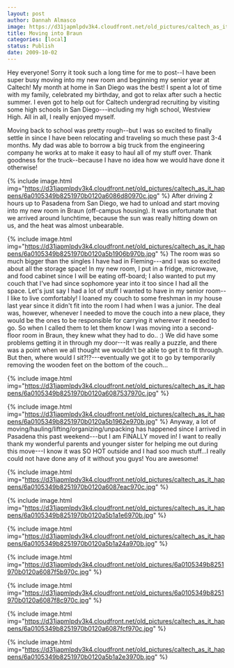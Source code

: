 ```yaml
---
layout: post
author: Dannah Almasco
image: https://d31japmlpdv3k4.cloudfront.net/old_pictures/caltech_as_it_happens/6a0105349b8251970b0120a6086d55970c.jpg
title: Moving into Braun
categories: [local]
status: Publish
date: 2009-10-02
---
```


Hey everyone!
Sorry it took such a long time for me to post--I have been super busy moving into my new room and beginning my senior year at Caltech!
My month at home in San Diego was the best! I spent a lot of time with my family, celebrated my birthday, and got to relax after such a hectic summer. I even got to help out for Caltech undergrad recruiting by visiting some high schools in San Diego---including my high school, Westview High. All in all, I really enjoyed myself.

Moving back to school was pretty rough--but I was so excited to finally settle in since I have been relocating and traveling so much these past 3-4 months. My dad was able to borrow a big truck from the engineering company he works at to make it easy to haul all of my stuff over. Thank goodness for the truck--because I have no idea how we would have done it otherwise!


{% include image.html img="https://d31japmlpdv3k4.cloudfront.net/old_pictures/caltech_as_it_happens/6a0105349b8251970b0120a6086d80970c.jpg" %}
 After driving 2 hours up to Pasadena from San Diego, we had to unload and start moving into my new room in Braun (off-campus housing). It was unfortunate that we arrived around lunchtime, because the sun was really hitting down on us, and the heat was almost unbearable.


{% include image.html img="https://d31japmlpdv3k4.cloudfront.net/old_pictures/caltech_as_it_happens/6a0105349b8251970b0120a5b1906b970b.jpg" %}
 The room was so much bigger than the singles I have had in Fleming---and I was so excited about all the storage space! In my new room, I put in a fridge, microwave, and food cabinet since I will be eating off-board; I also wanted to put my couch that I've had since sophomore year into it too since I had all the space. Let's just say I had a lot of stuff I wanted to have in my senior room--I like to live comfortably!
I loaned my couch to some freshman in my house last year since it didn't fit into the room I had when I was a junior. The deal was, however, whenever I needed to move the couch into a new place, they would be the ones to be responsible for carrying it wherever it needed to go. So when I called them to let them know I was moving into a second-floor room in Braun, they knew what they had to do.. :) We did have some problems getting it in through my door---It was really a puzzle, and there was a point when we all thought we wouldn't be able to get it to fit through. But then, where would I sit?!?---eventually we got it to go by temporarily removing the wooden feet on the bottom of the couch...


{% include image.html img="https://d31japmlpdv3k4.cloudfront.net/old_pictures/caltech_as_it_happens/6a0105349b8251970b0120a6087537970c.jpg" %}

{% include image.html img="https://d31japmlpdv3k4.cloudfront.net/old_pictures/caltech_as_it_happens/6a0105349b8251970b0120a5b1962e970b.jpg" %}
 Anyway, a lot of moving/hauling/lifting/organizing/unpacking has happened since I arrived in Pasadena this past weekend---but I am FINALLY moved in! I want to really thank my wonderful parents and younger sister for helping me out during this move---I know it was SO HOT outside and I had soo much stuff...I really could not have done any of it without you guys! You are awesome!

{% include image.html img="https://d31japmlpdv3k4.cloudfront.net/old_pictures/caltech_as_it_happens/6a0105349b8251970b0120a6087eac970c.jpg" %}<p class="asset asset-image">


{% include image.html img="https://d31japmlpdv3k4.cloudfront.net/old_pictures/caltech_as_it_happens/6a0105349b8251970b0120a5b1a1e6970b.jpg" %}

{% include image.html img="https://d31japmlpdv3k4.cloudfront.net/old_pictures/caltech_as_it_happens/6a0105349b8251970b0120a5b1a24a970b.jpg" %}

{% include image.html img="https://d31japmlpdv3k4.cloudfront.net/old_pictures/6a0105349b8251970b0120a6087f5b970c.jpg" %}

{% include image.html img="https://d31japmlpdv3k4.cloudfront.net/old_pictures/6a0105349b8251970b0120a6087f8c970c.jpg" %}

{% include image.html img="https://d31japmlpdv3k4.cloudfront.net/old_pictures/caltech_as_it_happens/6a0105349b8251970b0120a6087fcf970c.jpg" %}

{% include image.html img="https://d31japmlpdv3k4.cloudfront.net/old_pictures/caltech_as_it_happens/6a0105349b8251970b0120a5b1a2e3970b.jpg" %}
